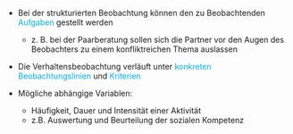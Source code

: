 - Bei der strukturierten Beobachtung können den zu Beobachtenden <span style="color:rgb(0, 176, 240)">Aufgaben</span> gestellt werden 
	- z. B. bei der Paarberatung sollen sich die Partner vor den Augen des Beobachters zu einem konfliktreichen Thema auslassen

- Die Verhaltensbeobachtung verläuft unter <span style="color:rgb(0, 176, 240)">konkreten Beobachtungslinien</span> und <span style="color:rgb(0, 176, 240)">Kriterien</span>

- Mögliche abhängige Variablen: 
	- Häufigkeit, Dauer und Intensität einer Aktivität 
	- z.B. Auswertung und Beurteilung der sozialen Kompetenz